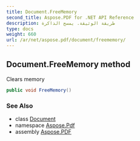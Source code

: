 ```yaml
---
title: Document.FreeMemory
second_title: Aspose.PDF for .NET API Reference
description: طريقة الوثيقة. يمسح الذاكرة
type: docs
weight: 660
url: /ar/net/aspose.pdf/document/freememory/
---
```

## Document.FreeMemory method

Clears memory

```csharp
public void FreeMemory()
```

### See Also

* class [Document](../)
* namespace [Aspose.Pdf](../../../aspose.pdf/)
* assembly [Aspose.PDF](../../../)